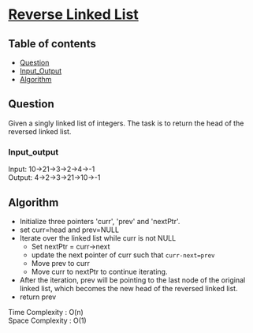 # [Reverse Linked List](https://www.codingninjas.com/codestudio/problems/reverse-linked-list_8230724?challengeSlug=striver-sde-challenge&leftPanelTab=1)

## Table of contents

- [Question](#question)
- [Input_Output](#input_output)
- [Algorithm](#algorithm)

## Question
Given a singly linked list of integers. The task is to return the head of the reversed linked list.

### Input_output
Input: 10->21->3->2->4->-1 </br>
Output: 4->2->3->21->10->-1

## Algorithm
- Initialize three pointers 'curr', 'prev' and 'nextPtr'.
- set curr=head and prev=NULL
- Iterate over the linked list while curr is not NULL
    - Set nextPtr = curr->next
    - update the next pointer of curr such that <code>curr-next=prev</code>
    - Move prev to curr
    - Move curr to nextPtr to continue iterating.
- After the iteration, prev will be pointing to the last node of the original linked list, which becomes the new head of the reversed linked list.
- return prev

Time Complexity : O(n)</br>
Space Complexity : O(1)
